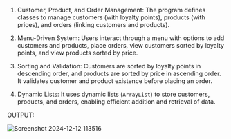 1. Customer, Product, and Order Management:
   The program defines classes to manage customers (with loyalty points), products (with prices), and orders (linking customers and products).

2. Menu-Driven System:
   Users interact through a menu with options to add customers and products, place orders, view customers sorted by loyalty points, and view products sorted by price.

3. Sorting and Validation:
   Customers are sorted by loyalty points in descending order, and products are sorted by price in ascending order. It validates customer and product existence before placing an order.

4. Dynamic Lists:
   It uses dynamic lists (`ArrayList`) to store customers, products, and orders, enabling efficient addition and retrieval of data.



OUTPUT:

![Screenshot 2024-12-12 113516](https://github.com/user-attachments/assets/9bd12258-74f5-4df4-9522-efe4b0c0338b)
